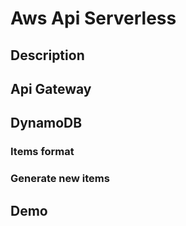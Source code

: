 # Aws Api Serverless

## Description

## Api Gateway

## DynamoDB

### Items format

### Generate new items

## Demo

